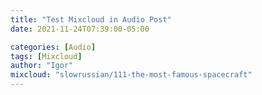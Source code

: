 ```yaml
---
title: "Test Mixcloud in Audio Post"
date: 2021-11-24T07:39:00-05:00

categories: [Audio]
tags: [Mixcloud]
author: "Igor"
mixcloud: "slowrussian/111-the-most-famous-spacecraft"
---
```

